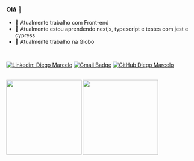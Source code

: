 ### Olá 👋

- 🔭 Atualmente trabalho com Front-end
- 🌱 Atualmente estou aprendendo nextjs, typescript e testes com jest e cypress
- 👯 Atualmente trabalho na Globo

<br/>


[![Linkedin: Diego Marcelo](https://img.shields.io/badge/-diegomarcelo-blue?style=flat-square&logo=Linkedin&logoColor=white&link=https://www.linkedin.com/in/diego-marcelo)](https://www.linkedin.com/in/diego-marcelo/)
[![Gmail Badge](https://img.shields.io/badge/-diegomcsilva191@gmail.com-006bed?style=flat-square&logo=Gmail&logoColor=white&link=mailto:diegomcsilva191@gmail.com)](mailto:diegomcsilva191@gmail.com)
[![GitHub Diego Marcelo]( https://img.shields.io/github/followers/diegomcsilva?label=follow&style=social)](https://github.com/diegomcsilva)

<br/>


<div align="center">
  <a href="https://github.com/diegomcsilva">
  <img align="left" height="200em"  src="https://github-readme-stats.vercel.app/api?username=diegomcsilva&show_icons=true&theme=radical" />
</div>
  
<div align="center">
  <a href="https://github.com/diegomcsilva">
  <img align="left" height="200em" src="https://github-readme-stats.vercel.app/api/top-langs/?username=diegomcsilva&layout=compact&theme=radical"/>
</div>

